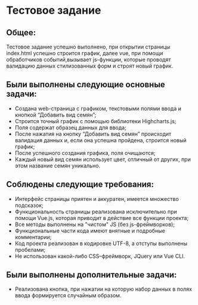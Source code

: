 # Тестовое задание
## Общее:
Тестовое задание успешно выполнено, при открытии страницы index.html успешно строится график, далее vue, при помощи обработчиков событий,вызывает js-функции, которые проводят валидацию данных стилизованных форм  и строят новый график.
## Были выполнены следующие основные задачи:
* Создана web-страница с графиком, текстовыми полями ввода и кнопкой “Добавить вид семян”;
* Строится точный график с помощью библиотеки Highcharts.js;
* Поля содержат образец данных для ввода;
* После нажатия на кнопку “Добавить вид семян” происходит валидация данных и, если она успешна пройдена, строится новый график;
* После успешного создания графика, поля очищаются;
* Каждый новый вид семян использует цвет, отличный от других, при этом название семян уникально.
## Соблюдены следующие требования:
* Интерфейс страницы приятен и аккуратен, имеется множество подсказок;
* Функциональность страницы реализована исключительно при помощи Vue.js, которая приводит в действие все функции проекта;
* Все методы выполнены на "чистом" JS (без js-фреймворков);
* Функциональные части кода имеют внятные и подробные комментарии;
* Код проекта реализован в кодировке UTF-8, а отступы выполнены пробелами;
* Не использован какой-либо CSS–фреймворк, JQuery или Vue CLI.
## Были выполнены дополнительные задачи:
* Реализована кнопка, при нажатии на которую набор данных в полях ввода формируется случайным образом.
